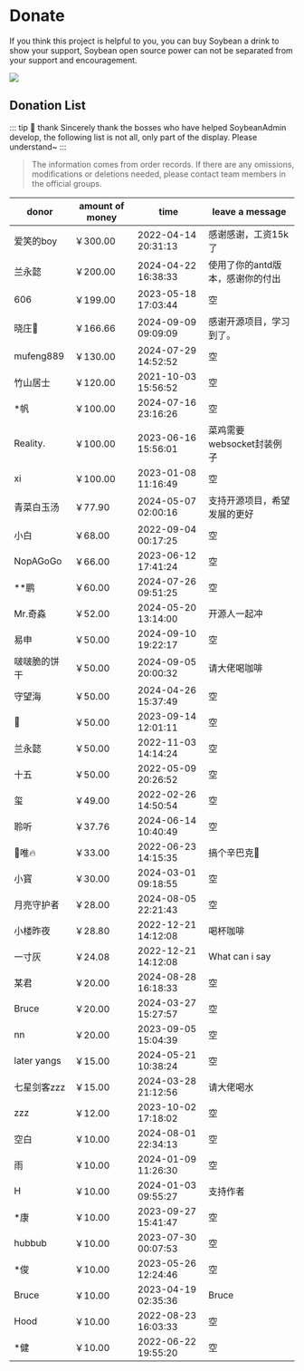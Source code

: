 # Donate

If you think this project is helpful to you, you can buy Soybean a drink to show your support, Soybean open source power can not be separated from your support and encouragement.

![](https://soybeanjs-1300612522.cos.ap-guangzhou.myqcloud.com/uPic/donation.png)


## Donation List

::: tip 🎉 thank
Sincerely thank the bosses who have helped SoybeanAdmin develop, the following list is not all, only part of the display. Please understand~
:::

> The information comes from order records. If there are any omissions, modifications or deletions needed, please contact team members in the official groups.

| donor       | amount of money | time                | leave a message    |
|-------------|-----------------|---------------------|--------------------|
| 爱笑的boy      | ￥300.00         | 2022-04-14 20:31:13 | 感谢感谢，工资15k了        |
| 兰永懿         | ￥200.00         | 2024-04-22 16:38:33 | 使用了你的antd版本，感谢你的付出 |
| 606         | ￥199.00         | 2023-05-18 17:03:44 | 空                  |
| 晓庄💪        | ￥166.66         | 2024-09-09 09:09:09 | 感谢开源项目，学习到了。       |
| mufeng889     | ￥130.00        | 2024-07-29 14:52:52 | 空                  |
| 竹山居士        | ￥120.00         | 2021-10-03 15:56:52 | 空                  |
| *帆          | ￥100.00         | 2024-07-16 23:16:26 | 空                  |
| Reality.    | ￥100.00         | 2023-06-16 15:56:01 | 菜鸡需要websocket封装例子  |
| xi          | ￥100.00         | 2023-01-08 11:16:49 | 空                  |
| 青菜白玉汤       | ￥77.90          | 2024-05-07 02:00:16 | 支持开源项目，希望发展的更好     |
| 小白          | ￥68.00          | 2022-09-04 00:17:25 | 空                  |
| NopAGoGo    | ￥66.00          | 2023-06-12 17:41:24 | 空                  |
| **鹏         | ￥60.00          | 2024-07-26 09:51:25 | 空                  |
| Mr.奇淼       | ￥52.00          | 2024-05-20 13:14:00 | 开源人一起冲             |
| 易申          | ￥50.00          | 2024-09-10 19:22:17 | 空                  |
| 啵啵脆的饼干      | ￥50.00          | 2024-09-05 20:00:32 | 请大佬喝咖啡             |
| 守望海         | ￥50.00          | 2024-04-26 15:37:49 | 空                  |
| 👿          | ￥50.00          | 2023-09-14 12:01:11 | 空                  |
| 兰永懿         | ￥50.00          | 2022-11-03 14:14:24 | 空                  |
| 十五          | ￥50.00          | 2022-05-09 20:26:52 | 空                  |
| 玺           | ￥49.00          | 2022-02-26 14:50:54 | 空                  |
| 聆听          | ￥37.76         | 2024-06-14 10:40:49 | 空                  |
| 🚈唯🔥       | ￥33.00          | 2022-06-23 14:15:35 | 搞个辛巴克🧋            |
| 小寳          | ￥30.00          | 2024-03-01 09:18:55 | 空                  |
| 月亮守护者       | ￥28.00          | 2024-08-05 22:21:43 | 空                  |
| 小楼昨夜        | ￥28.80          | 2022-12-21 14:12:08 | 喝杯咖啡               |
| 一寸灰         | ￥24.08          | 2022-12-21 14:12:08 | What can i say     |
| 某君          | ￥20.00          | 2024-08-28 16:18:33 | 空                  |
| Bruce       | ￥20.00          | 2024-03-27 15:27:57 | 空                  |
| nn          | ￥20.00          | 2023-09-05 15:04:39 | 空                  |
| later yangs | ￥15.00          | 2024-05-21 10:38:24 | 空                  |
| 七星剑客zzz     | ￥15.00          | 2024-03-28 21:12:56 | 请大佬喝水              |
| zzz         | ￥12.00          | 2023-10-02 17:18:02 | 空                  |
| 空白          | ￥10.00          | 2024-08-01 22:34:13 | 空                  |
| 雨           | ￥10.00          | 2024-01-09 11:26:30 | 空                  |
| H           | ￥10.00          | 2024-01-03 09:55:27 | 支持作者               |
| *康          | ￥10.00          | 2023-09-27 15:41:47 | 空                  |
| hubbub      | ￥10.00          | 2023-07-30 00:07:53 | 空                  |
| *俊          | ￥10.00          | 2023-05-26 12:24:46 | 空                  |
| Bruce       | ￥10.00          | 2023-04-19 02:35:36 | Bruce              |
| Hood        | ￥10.00          | 2022-08-23 16:03:33 | 空                  |
| *健          | ￥10.00          | 2022-06-22 19:55:20 | 空                  |
